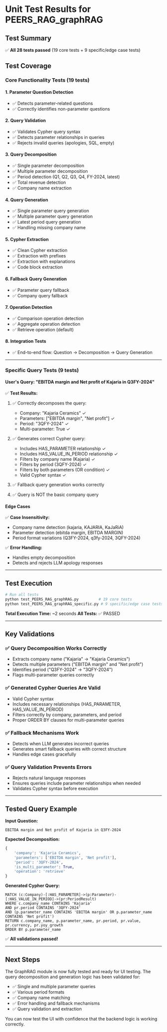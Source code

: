 # Unit Test Results for PEERS_RAG_graphRAG

## Test Summary

✅ **All 28 tests passed** (19 core tests + 9 specific/edge case tests)

## Test Coverage

### Core Functionality Tests (19 tests)

#### 1. Parameter Question Detection
- ✅ Detects parameter-related questions
- ✅ Correctly identifies non-parameter questions

#### 2. Query Validation
- ✅ Validates Cypher query syntax
- ✅ Detects parameter relationships in queries
- ✅ Rejects invalid queries (apologies, SQL, empty)

#### 3. Query Decomposition
- ✅ Single parameter decomposition
- ✅ Multiple parameter decomposition
- ✅ Period detection (Q1, Q2, Q3, Q4, FY-2024, latest)
- ✅ Total revenue detection
- ✅ Company name extraction

#### 4. Query Generation
- ✅ Single parameter query generation
- ✅ Multiple parameter query generation
- ✅ Latest period query generation
- ✅ Handling missing company name

#### 5. Cypher Extraction
- ✅ Clean Cypher extraction
- ✅ Extraction with prefixes
- ✅ Extraction with explanations
- ✅ Code block extraction

#### 6. Fallback Query Generation
- ✅ Parameter query fallback
- ✅ Company query fallback

#### 7. Operation Detection
- ✅ Comparison operation detection
- ✅ Aggregate operation detection
- ✅ Retrieve operation (default)

#### 8. Integration Tests
- ✅ End-to-end flow: Question → Decomposition → Query Generation

---

### Specific Query Tests (9 tests)

#### User's Query: "EBITDA margin and Net profit of Kajaria in Q3FY-2024"

✅ **Test Results:**
1. ✅ Correctly decomposes the query:
   - Company: "Kajaria Ceramics" ✓
   - Parameters: ["EBITDA margin", "Net profit"] ✓
   - Period: "3QFY-2024" ✓
   - Multi-parameter: True ✓

2. ✅ Generates correct Cypher query:
   - Includes HAS_PARAMETER relationship ✓
   - Includes HAS_VALUE_IN_PERIOD relationship ✓
   - Filters by company name (Kajaria) ✓
   - Filters by period (3QFY-2024) ✓
   - Filters by both parameters (OR condition) ✓
   - Valid Cypher syntax ✓

3. ✅ Fallback query generation works correctly

4. ✅ Query is NOT the basic company query

#### Edge Cases

✅ **Case Insensitivity:**
- Company name detection (kajaria, KAJARIA, KaJaRiA)
- Parameter detection (ebitda margin, EBITDA MARGIN)
- Period format variations (Q3FY-2024, q3fy-2024, 3QFY-2024)

✅ **Error Handling:**
- Handles empty decomposition
- Detects and rejects LLM apology responses

---

## Test Execution

```bash
# Run all tests
python test_PEERS_RAG_graphRAG.py         # 19 core tests
python test_PEERS_RAG_graphRAG_specific.py # 9 specific/edge case tests
```

**Total Execution Time:** ~2 seconds
**All Tests:** ✅ PASSED

---

## Key Validations

### ✅ Query Decomposition Works Correctly
- Extracts company name ("Kajaria" → "Kajaria Ceramics")
- Detects multiple parameters ("EBITDA margin" and "Net profit")
- Identifies period ("Q3FY-2024" → "3QFY-2024")
- Flags multi-parameter queries correctly

### ✅ Generated Cypher Queries Are Valid
- Valid Cypher syntax
- Includes necessary relationships (HAS_PARAMETER, HAS_VALUE_IN_PERIOD)
- Filters correctly by company, parameters, and period
- Proper ORDER BY clauses for multi-parameter queries

### ✅ Fallback Mechanisms Work
- Detects when LLM generates incorrect queries
- Generates smart fallback queries with correct structure
- Handles edge cases gracefully

### ✅ Query Validation Prevents Errors
- Rejects natural language responses
- Ensures queries include parameter relationships when needed
- Validates Cypher syntax before execution

---

## Tested Query Example

**Input Question:**
```
EBITDA margin and Net profit of Kajaria in Q3FY-2024
```

**Expected Decomposition:**
```python
{
    'company': 'Kajaria Ceramics',
    'parameters': ['EBITDA margin', 'Net profit'],
    'period': '3QFY-2024',
    'is_multi_parameter': True,
    'operation': 'retrieve'
}
```

**Generated Cypher Query:**
```cypher
MATCH (c:Company)-[:HAS_PARAMETER]->(p:Parameter)-[:HAS_VALUE_IN_PERIOD]->(pr:PeriodResult)
WHERE c.company_name CONTAINS 'Kajaria' 
AND pr.period CONTAINS '3QFY-2024' 
AND (p.parameter_name CONTAINS 'EBITDA margin' OR p.parameter_name CONTAINS 'Net profit')
RETURN c.company_name, p.parameter_name, pr.period, pr.value, pr.currency, pr.yoy_growth
ORDER BY p.parameter_name
```

✅ **All validations passed!**

---

## Next Steps

The GraphRAG module is now fully tested and ready for UI testing. The query decomposition and generation logic has been validated for:

- ✅ Single and multiple parameter queries
- ✅ Various period formats
- ✅ Company name matching
- ✅ Error handling and fallback mechanisms
- ✅ Query validation and extraction

You can now test the UI with confidence that the backend logic is working correctly.


